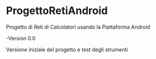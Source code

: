 # ProgettoRetiAndroid
Progetto di Reti di Calcolatori usando la Piattaforma Android

-Version 0.0

 Versione iniziale del progetto e test degli strumenti
